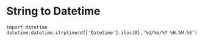 
# String to Datetime
```
import datetime
datetime.datetime.strptime(df['Datetime'].iloc[0],'%d/%m/%Y %H.%M.%S')
```